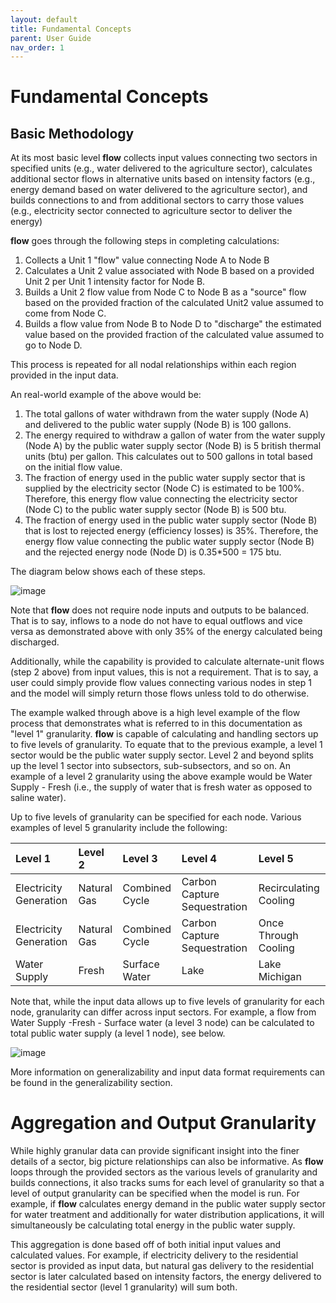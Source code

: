 ```yaml
---
layout: default
title: Fundamental Concepts
parent: User Guide
nav_order: 1
---
```



# Fundamental Concepts

## Basic Methodology

At its most basic level **flow** collects input values connecting two sectors in specified units (e.g., water delivered to the agriculture sector),
calculates additional sector flows in alternative units based on intensity factors (e.g., energy demand based on water delivered to the agriculture sector),
and builds connections to and from additional sectors to carry those values (e.g., electricity sector connected to agriculture sector to deliver the energy)

**flow** goes through the following steps in completing calculations:

1. Collects a Unit 1 "flow" value connecting Node A to Node B
2. Calculates a Unit 2 value associated with Node B based on a provided Unit 2 per Unit 1 intensity factor for Node B.
3. Builds a Unit 2 flow value from Node C to Node B as a "source" flow based on the provided fraction of the calculated Unit2 value assumed to come from Node C.
4. Builds a flow value from Node B to Node D to "discharge" the estimated value based on the provided fraction of the calculated value assumed to go to Node D.

This process is repeated for all nodal relationships within each region provided in the input data.

An real-world example of the above would be:

1. The total gallons of water withdrawn from the water supply (Node A) and delivered to the public water supply (Node B) is 100 gallons.
2. The energy required to withdraw a gallon of water from the water supply (Node A) by the public water supply sector (Node B) is
5 british thermal units (btu) per gallon. This calculates out to 500 gallons in total based on the initial flow value.
3. The fraction of energy used in the public water supply sector that is supplied by the electricity sector (Node C) is estimated to be 100%. Therefore,
this energy flow value connecting the electricity sector (Node C) to the public water supply sector (Node B) is 500 btu.
4. The fraction of energy used in the public water supply sector (Node B) that is lost to rejected energy (efficiency losses) is 35%.
Therefore, the energy flow value connecting the public water supply sector (Node B) and the rejected energy node (Node D) is 0.35*500 = 175 btu.

The diagram below shows each of these steps.


![image](https://user-images.githubusercontent.com/74064300/153510917-0f598722-9462-4a2e-a3d6-67280cd9a991.png)



Note that **flow** does not require node inputs and outputs to be balanced. That is to say, inflows to a node do not have to equal outflows
and vice versa as demonstrated above with only 35% of the energy calculated being discharged.

Additionally, while the capability is provided to calculate alternate-unit flows (step 2 above) from input values, this is not a requirement. That is to say, a
user could simply provide flow values connecting various nodes in step 1 and the model will simply return those flows unless told to do otherwise.

The example walked through above is a high level example of the flow process that demonstrates what is referred to in this documentation as "level 1" granularity.
**flow** is capable of calculating and handling sectors up to five levels of granularity. To equate that to the previous example, a level 1 sector would be the
public water supply sector. Level 2 and beyond splits up the level 1 sector into subsectors, sub-subsectors, and so on. An example of a level 2 granularity using
the above example would be Water Supply - Fresh (i.e., the supply of water that is fresh water as opposed to saline water).

Up to five levels of granularity can be specified for each node. Various examples of level 5 granularity include the following:

| Level 1                | Level 2     | Level 3        | Level 4                      | Level 5                |
|:-----------------------|:------------|:---------------|:-----------------------------|:-----------------------|
| Electricity Generation | Natural Gas | Combined Cycle | Carbon Capture Sequestration | Recirculating Cooling  |
| Electricity Generation | Natural Gas | Combined Cycle | Carbon Capture Sequestration | Once Through Cooling   |
| Water Supply           | Fresh       | Surface Water  | Lake                         | Lake Michigan          |

Note that, while the input data allows up to five levels of granularity for each node, granularity can differ across input sectors. For example, a flow from Water Supply -Fresh - Surface water
(a level 3 node) can be calculated to total public water supply (a level 1 node), see below.

![image](https://user-images.githubusercontent.com/74064300/153513540-6e195506-f537-48d7-869c-d1be7145f300.png)


More information on generalizability and input data format requirements can be found
in the generalizability section.

# Aggregation and Output Granularity

While highly granular data can provide significant insight into the finer details of a sector, big picture relationships can also be informative. As **flow**
loops through the provided sectors as the various levels of granularity and builds connections, it also tracks sums for each level of granularity so that
a level of output granularity can be specified when the model is run. For example, if **flow** calculates energy demand in the public water supply sector for
water treatment and additionally for water distribution applications, it will simultaneously be calculating total energy in the public water supply.

This aggregation is done based off of both initial input values and calculated values. For example, if electricity delivery to the residential sector is provided
as input data, but natural gas delivery to the residential sector is later calculated based on intensity factors, the energy delivered to the residential sector (level 1 granularity)
will sum both.
